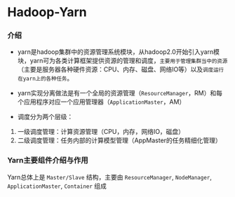 # Hadoop-Yarn

### 介绍

- yarn是hadoop集群中的资源管理系统模块，从hadoop2.0开始引入yarn模块，yarn可为各类计算框架提供资源的管理和调度，`主要用于管理集群当中的资源`（主要是服务器各种硬件资源：CPU、内存、磁盘、网络IO等）以及`调度运行在yarn上的各种任务`。

- yarn实现分离做法是有一个全局的资源管理（`ResourceManager`，RM）和每个应用程序对应一个应用管理器（`ApplicationMaster`，AM）

- 调度分为两个层级：

1. 一级调度管理：计算资源管理（CPU，内存，网络IO，磁盘）
2. 二级调度管理：任务内部的计算模型管理（AppMaster的任务精细化管理）

### Yarn主要组件介绍与作用

Yarn总体上是 `Master/Slave` 结构，主要由 `ResourceManager`, `NodeManager`, `ApplicationMaster`, `Container` 组成

